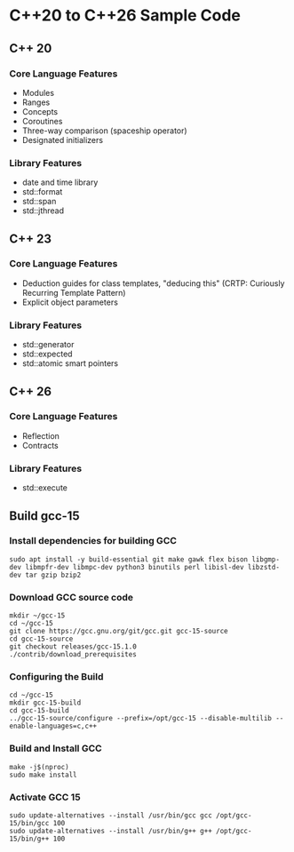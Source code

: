 # C++20 to C++26 Sample Code

## C++ 20
### Core Language Features
- Modules
- Ranges
- Concepts
- Coroutines
- Three-way comparison (spaceship operator)
- Designated initializers

### Library Features
- date and time library
- std::format
- std::span
- std::jthread

## C++ 23
### Core Language Features
- Deduction guides for class templates, "deducing this" (CRTP: Curiously Recurring Template Pattern)
- Explicit object parameters

### Library Features
- std::generator
- std::expected
- std::atomic smart pointers

## C++ 26
### Core Language Features
- Reflection
- Contracts

### Library Features
- std::execute


## Build gcc-15

### Install dependencies for building GCC

    sudo apt install -y build-essential git make gawk flex bison libgmp-dev libmpfr-dev libmpc-dev python3 binutils perl libisl-dev libzstd-dev tar gzip bzip2

### Download GCC source code

    mkdir ~/gcc-15
    cd ~/gcc-15
    git clone https://gcc.gnu.org/git/gcc.git gcc-15-source
    cd gcc-15-source
    git checkout releases/gcc-15.1.0
    ./contrib/download_prerequisites

### Configuring the Build

    cd ~/gcc-15
    mkdir gcc-15-build
    cd gcc-15-build
    ../gcc-15-source/configure --prefix=/opt/gcc-15 --disable-multilib --enable-languages=c,c++

### Build and Install GCC

    make -j$(nproc)
    sudo make install


### Activate GCC 15

    sudo update-alternatives --install /usr/bin/gcc gcc /opt/gcc-15/bin/gcc 100
    sudo update-alternatives --install /usr/bin/g++ g++ /opt/gcc-15/bin/g++ 100